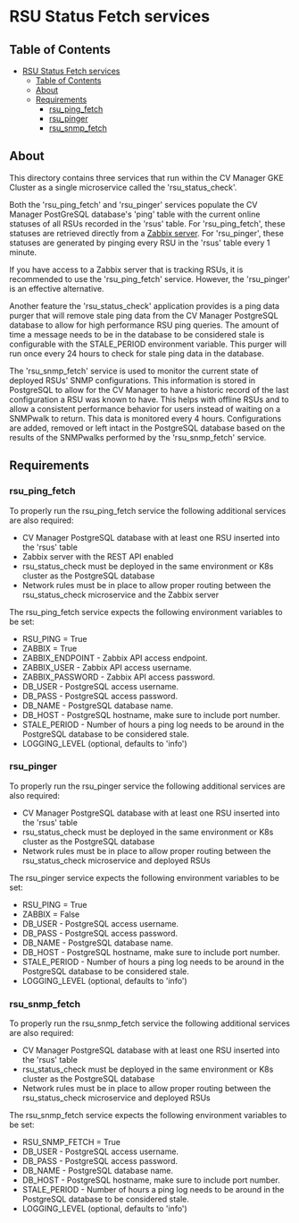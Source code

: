 # RSU Status Fetch services

## Table of Contents

- [RSU Status Fetch services](#rsu-status-fetch-services)
  - [Table of Contents](#table-of-contents)
  - [About ](#about-)
  - [Requirements ](#requirements-)
    - [rsu_ping_fetch](#rsu_ping_fetch)
    - [rsu_pinger](#rsu_pinger)
    - [rsu_snmp_fetch](#rsu_snmp_fetch)

## About <a name = "about"></a>

This directory contains three services that run within the CV Manager GKE Cluster as a single microservice called the 'rsu_status_check'.

Both the 'rsu_ping_fetch' and 'rsu_pinger' services populate the CV Manager PostGreSQL database's 'ping' table with the current online statuses of all RSUs recorded in the 'rsus' table. For 'rsu_ping_fetch', these statuses are retrieved directly from a [Zabbix server](https://www.zabbix.com/). For 'rsu_pinger', these statuses are generated by pinging every RSU in the 'rsus' table every 1 minute.

If you have access to a Zabbix server that is tracking RSUs, it is recommended to use the 'rsu_ping_fetch' service. However, the 'rsu_pinger' is an effective alternative.

Another feature the 'rsu_status_check' application provides is a ping data purger that will remove stale ping data from the CV Manager PostgreSQL database to allow for high performance RSU ping queries. The amount of time a message needs to be in the database to be considered stale is configurable with the STALE_PERIOD environment variable. This purger will run once every 24 hours to check for stale ping data in the database.

The 'rsu_snmp_fetch' service is used to monitor the current state of deployed RSUs' SNMP configurations. This information is stored in PostgreSQL to allow for the CV Manager to have a historic record of the last configuration a RSU was known to have. This helps with offline RSUs and to allow a consistent performance behavior for users instead of waiting on a SNMPwalk to return. This data is monitored every 4 hours. Configurations are added, removed or left intact in the PostgreSQL database based on the results of the SNMPwalks performed by the 'rsu_snmp_fetch' service.

## Requirements <a name = "requirements"></a>

### rsu_ping_fetch

To properly run the rsu_ping_fetch service the following additional services are also required:

- CV Manager PostgreSQL database with at least one RSU inserted into the 'rsus' table
- Zabbix server with the REST API enabled
- rsu_status_check must be deployed in the same environment or K8s cluster as the PostgreSQL database
- Network rules must be in place to allow proper routing between the rsu_status_check microservice and the Zabbix server

The rsu_ping_fetch service expects the following environment variables to be set:

- RSU_PING = True
- ZABBIX = True
- ZABBIX_ENDPOINT - Zabbix API access endpoint.
- ZABBIX_USER - Zabbix API access username.
- ZABBIX_PASSWORD - Zabbix API access password.
- DB_USER - PostgreSQL access username.
- DB_PASS - PostgreSQL access password.
- DB_NAME - PostgreSQL database name.
- DB_HOST - PostgreSQL hostname, make sure to include port number.
- STALE_PERIOD - Number of hours a ping log needs to be around in the PostgreSQL database to be considered stale.
- LOGGING_LEVEL (optional, defaults to 'info')

### rsu_pinger

To properly run the rsu_pinger service the following additional services are also required:

- CV Manager PostgreSQL database with at least one RSU inserted into the 'rsus' table
- rsu_status_check must be deployed in the same environment or K8s cluster as the PostgreSQL database
- Network rules must be in place to allow proper routing between the rsu_status_check microservice and deployed RSUs

The rsu_pinger service expects the following environment variables to be set:

- RSU_PING = True
- ZABBIX = False
- DB_USER - PostgreSQL access username.
- DB_PASS - PostgreSQL access password.
- DB_NAME - PostgreSQL database name.
- DB_HOST - PostgreSQL hostname, make sure to include port number.
- STALE_PERIOD - Number of hours a ping log needs to be around in the PostgreSQL database to be considered stale.
- LOGGING_LEVEL (optional, defaults to 'info')

### rsu_snmp_fetch

To properly run the rsu_snmp_fetch service the following additional services are also required:

- CV Manager PostgreSQL database with at least one RSU inserted into the 'rsus' table
- rsu_status_check must be deployed in the same environment or K8s cluster as the PostgreSQL database
- Network rules must be in place to allow proper routing between the rsu_status_check microservice and deployed RSUs

The rsu_snmp_fetch service expects the following environment variables to be set:

- RSU_SNMP_FETCH = True
- DB_USER - PostgreSQL access username.
- DB_PASS - PostgreSQL access password.
- DB_NAME - PostgreSQL database name.
- DB_HOST - PostgreSQL hostname, make sure to include port number.
- STALE_PERIOD - Number of hours a ping log needs to be around in the PostgreSQL database to be considered stale.
- LOGGING_LEVEL (optional, defaults to 'info')
